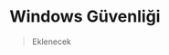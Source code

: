 <!-- NOTLAR
 - Bu sayfa bilgi içerikli makale olacaktır.
 - Tablo eklemeyi unutmayın
 - Uygun görseller eklemeyi unutmayın.
 - İçerik kuralları ve ekleme yapmak sayfalarını ziyaret edebilirsiniz -->

# Windows Güvenliği

> Eklenecek

<!-- Şimdilik not içinde kalması daha iyi.

### <span style="display: inline-block; vertical-align: middle;"><img src="docs/images/win-util.png" alt="winutil" style="width: 50px; height: 50px;"> </span> <span style="display: inline-block; vertical-align: middle;"> WinUtil <a href="https://christitustech.github.io/winutil/" target="_blank" style="text-decoration: none; color: inherit; margin-left: 5px;"> <i class="fa-solid fa-globe"></i></a>  <a href="https://github.com/ChrisTitusTech/winutil" target="_blank" style="text-decoration: none; color: inherit; margin-left: 5px"> <i class="fa-brands fa-github"></i></a>

**WinUtil**,  ücretsiz, açık kaynak kodlu ve windows işletim sisteminde çeşitli ayarları yapılandırmanıza yardımcı olan. Windows kullanıcılarının sistem performansını optimize etmelerine, gereksiz dosyaları temizlemelerine, gizlilik ayarlarını iyileştirmelerine ve daha verimli bir çalışma ortamı oluşturmalarına olanak sağlayan bir yönetim aracıdır.-->
